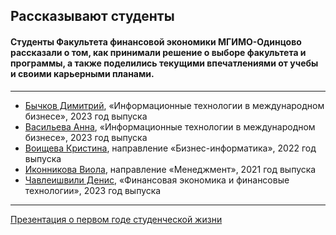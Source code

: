 ## Рассказывают студенты

#### Студенты Факультета финансовой экономики МГИМО-Одинцово рассказали о том, как принимали решение о выборе факультета и программы, а также поделились текущими впечатлениями от учебы и своими карьерными планами.
***
* [Бычков Димитрий](https://youtu.be/SECvkbrO-Jo), «Информационные технологии в международном бизнесе», 2023 год выпуска
* [Васильева Анна](https://youtu.be/vmZb8So8DhA), «Информационные технологии в международном бизнесе», 2023 год выпуска
* [Воищева Кристина](https://youtu.be/ohlnhj2CoPg), направление «Бизнес-информатика», 2022 год выпуска
* [Иконникова Виола](https://youtu.be/lVhPZWytUBM), направление «Менеджмент», 2021 год выпуска
* [Чавлеишвили Денис](https://youtu.be/3KpGcuPbafA), «Финансовая экономика и финансовые технологии», 2023 год выпуска
***

[Презентация о первом годе студенческой жизни](https://finec.mgimo.ru/dod/finec_student_pictures.pdf)
